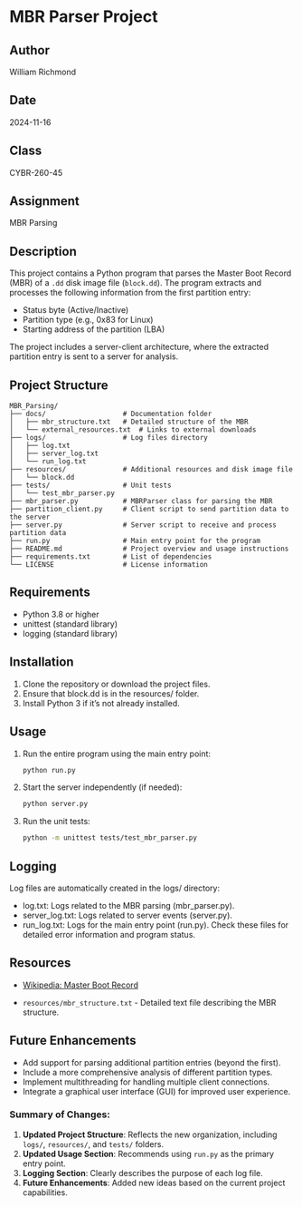 # MBR Parser Project

## Author
William Richmond

## Date
2024-11-16

## Class
CYBR-260-45

## Assignment
MBR Parsing

## Description
This project contains a Python program that parses the Master Boot Record (MBR) of a `.dd` disk image file (`block.dd`). The program extracts and processes the following information from the first partition entry:
- Status byte (Active/Inactive)
- Partition type (e.g., 0x83 for Linux)
- Starting address of the partition (LBA)

The project includes a server-client architecture, where the extracted partition entry is sent to a server for analysis.

## Project Structure

```text
MBR_Parsing/
├── docs/                   # Documentation folder
│   ├── mbr_structure.txt   # Detailed structure of the MBR
│   └── external_resources.txt  # Links to external downloads
├── logs/                   # Log files directory
│   ├── log.txt
│   ├── server_log.txt
│   └── run_log.txt
├── resources/              # Additional resources and disk image file
│   └── block.dd
├── tests/                  # Unit tests
│   └── test_mbr_parser.py
├── mbr_parser.py           # MBRParser class for parsing the MBR
├── partition_client.py     # Client script to send partition data to the server
├── server.py               # Server script to receive and process partition data
├── run.py                  # Main entry point for the program
├── README.md               # Project overview and usage instructions
├── requirements.txt        # List of dependencies
└── LICENSE                 # License information

```

## Requirements
- Python 3.8 or higher
- unittest (standard library)
- logging (standard library)

## Installation
1. Clone the repository or download the project files.
2. Ensure that block.dd is in the resources/ folder.
3. Install Python 3 if it’s not already installed.

## Usage
1. Run the entire program using the main entry point:
    ```bash
    python run.py
    ```
2. Start the server independently (if needed):
    ```bash
    python server.py
    ```
3. Run the unit tests:
    ```bash
    python -m unittest tests/test_mbr_parser.py
    ```

## Logging
Log files are automatically created in the logs/ directory:

- log.txt: Logs related to the MBR parsing (mbr_parser.py).
- server_log.txt: Logs related to server events (server.py).
- run_log.txt: Logs for the main entry point (run.py).
Check these files for detailed error information and program status.

## Resources
- [Wikipedia: Master Boot Record](https://en.wikipedia.org/wiki/Master_boot_record)

- `resources/mbr_structure.txt` - Detailed text file describing the MBR structure.

## Future Enhancements
- Add support for parsing additional partition entries (beyond the first).
- Include a more comprehensive analysis of different partition types.
- Implement multithreading for handling multiple client connections.
- Integrate a graphical user interface (GUI) for improved user experience.


### Summary of Changes:
1. **Updated Project Structure**: Reflects the new organization, including `logs/`, `resources/`, and `tests/` folders.
2. **Updated Usage Section**: Recommends using `run.py` as the primary entry point.
3. **Logging Section**: Clearly describes the purpose of each log file.
4. **Future Enhancements**: Added new ideas based on the current project capabilities.


